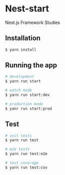 # Nest-start
Nest.js Framework Studies

## Installation

```bash
$ yarn install
```

## Running the app

```bash
# development
$ yarn run start

# watch mode
$ yarn run start:dev

# production mode
$ yanr run start:prod
```

## Test

```bash
# unit tests
$ yarn run test

# e2e tests
$ yarn run test:e2e

# test coverage
$ yarn run test:cov
```

